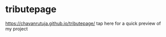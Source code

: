 # tributepage

https://chavanrutuja.github.io/tributepage/ tap here for a quick preview of my project
